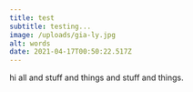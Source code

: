 ```yaml
---
title: test
subtitle: testing...
image: /uploads/gia-ly.jpg
alt: words
date: 2021-04-17T00:50:22.517Z
---
```

hi all and stuff and things and stuff and things.